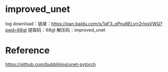 # improved_unet
log download：链接：https://pan.baidu.com/s/1aF3_gPnu6ELvrr2rIosVWQ?pwd=68gt 
提取码：68gt 
解压码：improved_unet

# Reference
https://github.com/bubbliiiing/unet-pytorch
